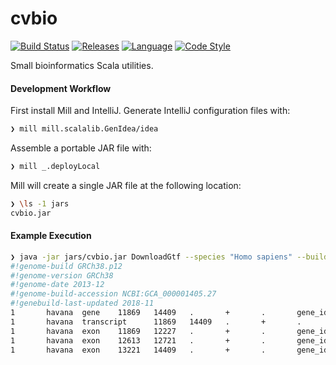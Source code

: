 # cvbio

[![Build Status][travis-badge]][travis-link]
[![Releases][releases-badge]][releases-link]
[![Language][scala-badge]][scala-link]
[![Code Style][scalafmt-badge]][scalafmt-link]

Small bioinformatics Scala utilities.

#### Development Workflow

First install Mill and IntelliJ.
Generate IntelliJ configuration files with:

```bash
❯ mill mill.scalalib.GenIdea/idea   
```

Assemble a portable JAR file with:

```bash
❯ mill _.deployLocal
```

Mill will create a single JAR file at the following location:

```bash
❯ \ls -1 jars
cvbio.jar
```

#### Example Execution

```bash
❯ java -jar jars/cvbio.jar DownloadGtf --species "Homo sapiens" --build 38 --release 96 2> /dev/null | head 
#!genome-build GRCh38.p12
#!genome-version GRCh38
#!genome-date 2013-12
#!genome-build-accession NCBI:GCA_000001405.27
#!genebuild-last-updated 2018-11
1       havana  gene    11869   14409   .       +       .       gene_id "ENSG00000223972"; gene_version "5"; gene_name "DDX11L1"; gene_source "havana"; gene_biotype "transcribed_unprocessed_pseudogene";
1       havana  transcript      11869   14409   .       +       .       gene_id "ENSG00000223972"; gene_version "5"; transcript_id "ENST00000456328"; transcript_version "2"; gene_name "DDX11L1"; gene_source "havana"; gene_biotype "transcribed_unprocessed_pseudogene"; transcript_name "DDX11L1-202"; transcript_source "havana"; transcript_biotype "processed_transcript"; tag "basic"; transcript_support_level "1";
1       havana  exon    11869   12227   .       +       .       gene_id "ENSG00000223972"; gene_version "5"; transcript_id "ENST00000456328"; transcript_version "2"; exon_number "1"; gene_name "DDX11L1"; gene_source "havana"; gene_biotype "transcribed_unprocessed_pseudogene"; transcript_name "DDX11L1-202"; transcript_source "havana"; transcript_biotype "processed_transcript"; exon_id "ENSE00002234944"; exon_version "1"; tag "basic"; transcript_support_level "1";
1       havana  exon    12613   12721   .       +       .       gene_id "ENSG00000223972"; gene_version "5"; transcript_id "ENST00000456328"; transcript_version "2"; exon_number "2"; gene_name "DDX11L1"; gene_source "havana"; gene_biotype "transcribed_unprocessed_pseudogene"; transcript_name "DDX11L1-202"; transcript_source "havana"; transcript_biotype "processed_transcript"; exon_id "ENSE00003582793"; exon_version "1"; tag "basic"; transcript_support_level "1";
1       havana  exon    13221   14409   .       +       .       gene_id "ENSG00000223972"; gene_version "5"; transcript_id "ENST00000456328"; transcript_version "2"; exon_number "3"; gene_name "DDX11L1"; gene_source "havana"; gene_biotype "transcribed_unprocessed_pseudogene"; transcript_name "DDX11L1-202"; transcript_source "havana"; transcript_biotype "processed_transcript"; exon_id "ENSE00002312635"; exon_version "1"; tag "basic"; transcript_support_level "1";
```

[releases-badge]:          https://img.shields.io/badge/cvbio_Releases-555555.svg
[releases-link]:           https://github.com/clintval/cvbio/releases
[scala-badge]:             https://img.shields.io/badge/language-scala-c22d40.svg
[scala-link]:              https://www.scala-lang.org/
[scalafmt-badge]:          https://img.shields.io/badge/code_style-scalafmt-c22d40.svg
[scalafmt-link]:           https://scalameta.org/scalafmt/
[travis-badge]:            https://travis-ci.org/clintval/fgbio.svg?branch=master
[travis-link]:             https://travis-ci.org/clintval/fgbio
